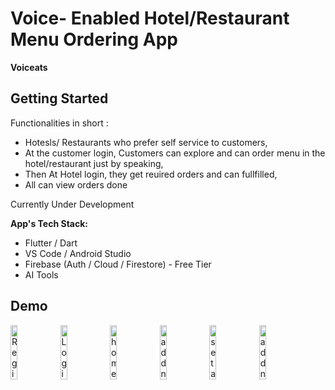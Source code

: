 # Voice- Enabled Hotel/Restaurant Menu Ordering App
**Voiceats**

## Getting Started

Functionalities in short :
- Hotesls/ Restaurants who prefer self service to customers,
- At the customer login, Customers can explore and can order menu in the hotel/restaurant just by speaking,  
- Then At Hotel login, they get reuired orders and can fullfilled,
- All can view orders done

Currently Under Development 

**App's Tech Stack:**
- Flutter / Dart  
- VS Code / Android Studio  
- Firebase (Auth / Cloud / Firestore) - Free Tier  
- AI Tools  

## Demo

<div align="left">

  <img src="https://github.com/user-attachments/assets/5f09dbb0-42ee-4777-aa77-df8df4f18a22" alt="Register Screen" width="15%" />

  <img src="https://github.com/user-attachments/assets/087dd1f4-c591-4545-967f-111ae57eed8c" alt="Login Screen" width="15%" />
  <img src="https://github.com/user-attachments/assets/ff706b8f-8a57-467f-b129-73d42997727c" alt="home Screen" width="15%" />
      <img src="https://github.com/user-attachments/assets/79276379-deed-407b-804f-1d6b22a6737c" alt="add new appt Screen" width="15%" />

  <img src="https://github.com/user-attachments/assets/f91a05ca-b18c-4809-9dc7-23d593622fb4" alt="set appt Screen" width="15%" />
  <img src="https://github.com/user-attachments/assets/450d07b6-d751-4f4a-a5ac-c3d6162382e8" alt="add new appt Screen" width="15%" />

</div>







